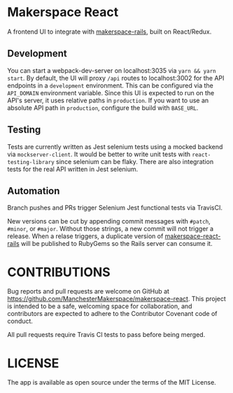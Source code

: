 # Makerspace React

A frontend UI to integrate with [makerspace-rails](https://github.com/ManchesterMakerspace/makerspace-rails), built on React/Redux. 

## Development

You can start a webpack-dev-server on localhost:3035 via `yarn && yarn start`. By default, the UI will proxy `/api` routes to localhost:3002 for the 
API endpoints in a `development` environment. This can be configured via the `API_DOMAIN` environment variable. Since this UI is expected to run on the 
API's server, it uses relative paths in `production`.  If you want to use an absolute API path in `production`, configure the build with `BASE_URL`.

## Testing

Tests are currently written as Jest selenium tests using a mocked backend via `mockserver-client`. It would be better to write unit tests with `react-testing-library` 
since selenium can be flaky. There are also integration tests for the real API written in Jest selenium.

## Automation

Branch pushes and PRs trigger Selenium Jest functional tests via TravisCI.

New versions can be cut by appending commit messages with `#patch`, `#minor`, or `#major`.  Without those strings, a new commit will not trigger a release. 
When a relase triggers, a duplicate version of [makerspace-react-rails](https://github.com/ManchesterMakerspace/makerspace-react-rails) will be published 
to RubyGems so the Rails server can consume it.

# CONTRIBUTIONS

Bug reports and pull requests are welcome on GitHub at https://github.com/ManchesterMakerspace/makerspace-react. This project is intended to be a safe, welcoming space for collaboration, and contributors are expected to adhere to the Contributor Covenant code of conduct.

All pull requests require Travis CI tests to pass before being merged.

# LICENSE

The app is available as open source under the terms of the MIT License.
